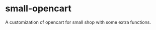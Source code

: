 small-opencart
==============

A customization of opencart for small shop with some extra functions.
